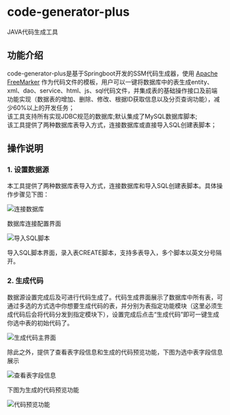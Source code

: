 # code-generator-plus
JAVA代码生成工具
## 功能介绍
code-generator-plus是基于Springboot开发的SSM代码生成器，使用 <a target="_blank" href="https://freemarker.apache.org/">Apache FreeMarker</a> 
作为代码文件的模板，用户可以一键将数据库中的表生成entity、xml、dao、service、html、js、sql代码文件，并集成表的基础操作接口及前端功能实现（数据表的增加、删除、修改、根据ID获取信息以及分页查询功能），减少60%以上的开发任务；<br>
该工具支持所有实现JDBC规范的数据库;默认集成了MySQL数据库脚本;<br>
该工具提供了两种数据库表导入方式，连接数据库或直接导入SQL创建表脚本；<br>

## 操作说明

### 1. 设置数据源

​	本工具提供了两种数据库表导入方式，连接数据库和导入SQL创建表脚本。具体操作步骤见下图：

![连接数据库](https://img-blog.csdnimg.cn/20201126165359570.png)

数据库连接配置界面

![导入SQL脚本](https://img-blog.csdnimg.cn/20201126165832650.png)

​	导入SQL脚本界面，录入表CREATE脚本，支持多表导入，多个脚本以英文分号隔开。

### 2. 生成代码

​	数据源设置完成后及可进行代码生成了。代码生成界面展示了数据库中所有表，可通过多选的方式选中你想要生成代码的表，并分别为表指定功能模块（这里必须生成代码后会将代码分发到指定模块下），设置完成后点击“生成代码”即可一键生成你选中表的初始代码了。

![生成代码主界面](https://img-blog.csdnimg.cn/20210611135138929.png)

​	除此之外，提供了查看表字段信息和生成的代码预览功能，下图为选中表字段信息展示

![查看表字段信息](https://img-blog.csdnimg.cn/20201126170112585.png)

下图为生成的代码预览功能

![代码预览功能](https://img-blog.csdnimg.cn/20201126170222603.png)